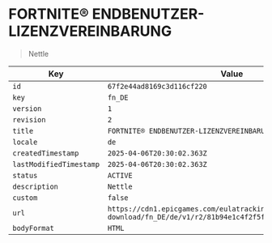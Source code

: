 # FORTNITE® ENDBENUTZER-LIZENZVEREINBARUNG

> Nettle

| Key | Value |
| --- | ----- |
| `id` | `67f2e44ad8169c3d116cf220` |
| `key` | `fn_DE` |
| `version` | `1` |
| `revision` | `2` |
| `title` | `FORTNITE® ENDBENUTZER-LIZENZVEREINBARUNG` |
| `locale` | `de` |
| `createdTimestamp` | `2025-04-06T20:30:02.363Z` |
| `lastModifiedTimestamp` | `2025-04-06T20:30:02.363Z` |
| `status` | `ACTIVE` |
| `description` | `Nettle` |
| `custom` | `false` |
| `url` | `https://cdn1.epicgames.com/eulatracking-download/fn_DE/de/v1/r2/81b94e1c4f2f5f154aa773dbe28fd9a5.pdf` |
| `bodyFormat` | `HTML` |
